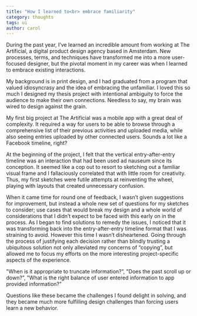 ```yaml
---
title: "How I learned to<br> embrace familiarity"
category: thoughts
tags: ui
author: carol
---
```


During the past year, I’ve learned an incredible amount from working at The Artificial, a digital product design agency based in Amsterdam. New processes, terms, and techniques have transformed me into a more user-focused designer, but the pivotal moment in my career was when I learned to embrace existing interactions.

My background is in print design, and I had graduated from a program that valued idiosyncrasy and the idea of embracing the unfamiliar. I loved this so much I designed my thesis project with intentional ambiguity to force the audience to make their own connections. Needless to say, my brain was wired to design against the grain.

My first big project at The Artificial was a mobile app with a great deal of complexity. It required a way for users to be able to browse through a comprehensive list of their previous activities and uploaded media, while also seeing entries uploaded by other connected users. Sounds a lot like a Facebook timeline, right?

At the beginning of the project, I felt that the vertical entry-after-entry timeline was an interaction that had been used ad nauseum since its conception. It seemed like a cop out to resort to sketching out a familiar visual frame and I fallaciously correlated that with little room for creativity. Thus, my first sketches were futile attempts at reinventing the wheel, playing with layouts that created unnecessary confusion.

When it came time for round one of feedback, I wasn’t given suggestions for improvement, but instead a whole new set of questions for my sketches to consider; use cases that would break my design and a whole world of considerations that I didn’t expect to be faced with this early on in the process. As I began to find solutions to remedy the issues, I noticed that it was transforming back into the entry-after-entry timeline format that I was straining to avoid. However this time I wasn’t disheartened. Going through the process of justifying each decision rather than blindly trusting a ubiquitous solution not only alleviated my concerns of “copying”, but allowed me to focus my efforts on the more interesting project-specific aspects of the experience.

"When is it appropriate to truncate information?”, "Does the past scroll up or down?”, "What is the right balance of user entered information to app provided information?”

Questions like these became the challenges I found delight in solving, and they became much more fulfilling design challenges than forcing users learn a new behavior.